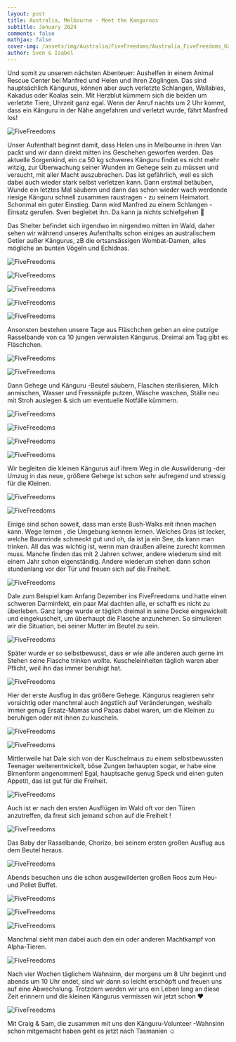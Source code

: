 ```yaml
---
layout: post
title: Australia, Melbourne - Meet the Kangaroos
subtitle: January 2024
comments: false
mathjax: false
cover-img: /assets/img/Australia/FiveFreedoms/Australia_FiveFreedoms_Kangaroo_2_adjusted.jpg
author: Sven & Isabel
---
```


Und somit zu unserem nächsten Abenteuer: Aushelfen in einem Animal Rescue Center bei Manfred und Helen und ihren Zöglingen. Das sind hauptsächlich Kängurus, können aber auch verletzte Schlangen, Wallabies, Kakadus oder Koalas sein. Mit Herzblut kümmern sich die beiden um verletzte Tiere, Uhrzeit ganz egal. Wenn der Anruf nachts um 2 Uhr kommt, dass ein Känguru in der Nähe angefahren und verletzt wurde, fährt Manfred los!

![FiveFreedoms](/assets/img/Australia/FiveFreedoms/Australia_FiveFreedoms_Kangaroo_5.jpg)

Unser Aufenthalt beginnt damit, dass Helen uns in Melbourne in ihren Van packt und wir dann direkt mitten ins Geschehen geworfen werden. Das aktuelle Sorgenkind, ein ca 50 kg schweres Känguru findet es nicht mehr witzig, zur Überwachung seiner Wunden im Gehege sein zu müssen und versucht, mit aller Macht auszubrechen. Das ist gefährlich, weil es sich dabei auch wieder stark selbst verletzen kann.
Dann erstmal betäuben, Wunde ein letztes Mal säubern und dann das schon wieder wach werdende riesige Känguru schnell zusammen raustragen - zu seinem Heimatort. Schonmal ein guter Einstieg. Dann wird Manfred zu einem Schlangen - Einsatz gerufen. Sven begleitet ihn. Da kann ja nichts schiefgehen 🙈

Das Shelter befindet sich irgendwo im nirgendwo mitten im Wald, daher sehen wir während unseres Aufenthalts schon einiges an australischem Getier außer Kängurus, zB die ortsansässigen Wombat-Damen, alles mögliche an bunten Vögeln und Echidnas.

![FiveFreedoms](/assets/img/Australia/FiveFreedoms/Australia_FiveFreedoms_Wombat_1.jpg)

![FiveFreedoms](/assets/img/Australia/FiveFreedoms/Australia_FiveFreedoms_Wombat_2.jpg)

![FiveFreedoms](/assets/img/Australia/FiveFreedoms/Australia_FiveFreedoms_Bird_1.jpg)

![FiveFreedoms](/assets/img/Australia/FiveFreedoms/Australia_FiveFreedoms_Bird_2.jpg)

![FiveFreedoms](/assets/img/Australia/FiveFreedoms/Australia_FiveFreedoms_Echidna_1.jpg)

Ansonsten bestehen unsere Tage aus Fläschchen geben an eine putzige Rasselbande von ca 10 jungen verwaisten Kängurus. Dreimal am Tag gibt es Fläschchen. 

![FiveFreedoms](/assets/img/Australia/FiveFreedoms/Australia_FiveFreedoms_Kangaroo_15.jpg)

![FiveFreedoms](/assets/img/Australia/FiveFreedoms/Australia_FiveFreedoms_Kangaroo_10.jpg)

Dann Gehege und Känguru -Beutel säubern, Flaschen sterilisieren, Milch anmischen, Wasser und Fressnäpfe putzen, Wäsche waschen, Ställe neu mit Stroh auslegen & sich um eventuelle Notfälle kümmern.

![FiveFreedoms](/assets/img/Australia/FiveFreedoms/Australia_FiveFreedoms_Kangaroo_4.jpg)

![FiveFreedoms](/assets/img/Australia/FiveFreedoms/Australia_FiveFreedoms_Kangaroo_6.jpg)

![FiveFreedoms](/assets/img/Australia/FiveFreedoms/Australia_FiveFreedoms_Kangaroo_16.jpg)

![FiveFreedoms](/assets/img/Australia/FiveFreedoms/Australia_FiveFreedoms_Kangaroo_21.jpg)

Wir begleiten die kleinen Kängurus auf ihrem Weg in die Auswilderung -der Umzug in das neue, größere Gehege ist schon sehr aufregend und stressig für die Kleinen.

![FiveFreedoms](/assets/img/Australia/FiveFreedoms/Australia_FiveFreedoms_Kangaroo_7.jpg)

![FiveFreedoms](/assets/img/Australia/FiveFreedoms/Australia_FiveFreedoms_Kangaroo_8.jpg)

Einige sind schon soweit, dass man erste Bush-Walks mit ihnen machen kann. Wege lernen , die Umgebung kennen lernen. Welches Gras ist lecker, welche Baumrinde schmeckt gut und oh, da ist ja ein See, da kann man trinken. All das was wichtig ist, wenn man draußen alleine zurecht kommen muss. Manche finden das mit 2 Jahren schwer, andere wiederum sind mit einem Jahr schon eigenständig. Andere wiederum stehen dann schon stundenlang vor der Tür und freuen sich auf die Freiheit.

![FiveFreedoms](/assets/img/Australia/FiveFreedoms/Australia_FiveFreedoms_Kangaroo_22.jpg)

Dale zum Beispiel kam Anfang Dezember ins FiveFreedoms und hatte einen schweren Darminfekt, ein paar Mal dachten alle, er schafft es nicht zu überleben. Ganz lange wurde er täglich dreimal in seine Decke eingewickelt und eingekuschelt, um überhaupt die Flasche anzunehmen. So simulieren wir die Situation, bei seiner Mutter im Beutel zu sein. 

![FiveFreedoms](/assets/img/Australia/FiveFreedoms/Australia_FiveFreedoms_Kangaroo_11.jpg)

Später wurde er so selbstbewusst, dass er wie alle anderen auch gerne im Stehen seine Flasche trinken wollte. Kuscheleinheiten täglich waren aber Pflicht, weil ihn das immer beruhigt hat.

![FiveFreedoms](/assets/img/Australia/FiveFreedoms/Australia_FiveFreedoms_Kangaroo_14.jpg)

Hier der erste Ausflug in das größere Gehege. Kängurus reagieren sehr vorsichtig oder manchmal auch ängstlich auf Veränderungen, weshalb immer genug Ersatz-Mamas und Papas dabei waren, um die Kleinen zu beruhigen oder mit ihnen zu kuscheln. 

![FiveFreedoms](/assets/img/Australia/FiveFreedoms/Australia_FiveFreedoms_Kangaroo_13.jpg)

![FiveFreedoms](/assets/img/Australia/FiveFreedoms/Australia_FiveFreedoms_Kangaroo_23.jpg)

Mittlerweile hat Dale sich von der Kuschelmaus zu einem selbstbewussten Teenager weiterentwickelt, böse Zungen behaupten sogar, er habe eine Birnenform angenommen! Egal, hauptsache genug Speck und einen guten Appetit, das ist gut für die Freiheit.

![FiveFreedoms](/assets/img/Australia/FiveFreedoms/Australia_FiveFreedoms_Kangaroo_19.jpg)

Auch ist er nach den ersten Ausflügen im Wald oft vor den Türen anzutreffen, da freut sich jemand schon auf die Freiheit ! 

![FiveFreedoms](/assets/img/Australia/FiveFreedoms/Australia_FiveFreedoms_Kangaroo_17.jpg)

Das Baby der Rasselbande, Chorizo, bei seinem ersten großen Ausflug aus dem Beutel heraus.

![FiveFreedoms](/assets/img/Australia/FiveFreedoms/Australia_FiveFreedoms_Kangaroo_18.jpg)

Abends besuchen uns die schon ausgewilderten großen Roos zum Heu- und Pellet Buffet.

![FiveFreedoms](/assets/img/Australia/FiveFreedoms/Australia_FiveFreedoms_Kangaroo_1.jpg)

![FiveFreedoms](/assets/img/Australia/FiveFreedoms/Australia_FiveFreedoms_Kangaroo_3.jpg)

![FiveFreedoms](/assets/img/Australia/FiveFreedoms/Australia_FiveFreedoms_Kangaroo_9.jpg)


Manchmal sieht man dabei auch den ein oder anderen Machtkampf von Alpha-Tieren.

![FiveFreedoms](/assets/img/Australia/FiveFreedoms/Australia_FiveFreedoms_Kangaroo_20.jpg)

Nach vier Wochen täglichem Wahnsinn, der morgens um 8 Uhr beginnt und abends um 10 Uhr endet, sind wir dann so leicht erschöpft und freuen uns auf eine Abwechslung.
Trotzdem werden wir uns ein Leben lang an diese Zeit erinnern und die kleinen Kängurus vermissen wir jetzt schon ❤️

![FiveFreedoms](/assets/img/Australia/FiveFreedoms/Australia_FiveFreedoms_Kangaroo_24.jpg)

Mit Craig & Sam, die zusammen mit uns den Känguru-Volunteer -Wahnsinn schon mitgemacht haben geht es jetzt nach Tasmanien ☺️
